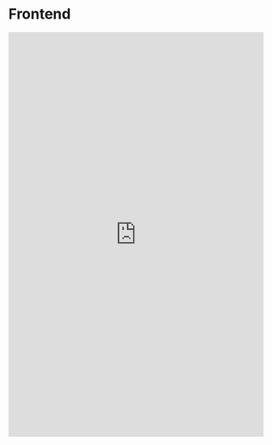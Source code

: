 # Frontend

<iframe src="https://heliaxdev.github.io/juvix-docs/juvix/frontend/" frameborder="0"  style="overflow:hidden;overflow-x:hidden;overflow-y:hidden;width:100%;" height="800" width="100%">